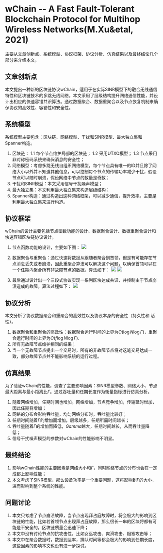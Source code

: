 # wChain -- A Fast Fault-Tolerant Blockchain Protocol for Multihop Wireless Networks(M.Xu&etal, 2021)

主要从文章创新点、系统模型、协议框架、协议分析、仿真结果以及最终结论几个部分来介绍本文。

## 文章创新点

本文提出一种新的区块链协议wChain，适用于在实际SINR模型下的融合无线通信特性和区块链技术的多跳无线网络。本文采用了层级结构提升网络通信性能，并设计出相应的快速容错共识算法。通过数据聚合、数据重聚合以及节点恢复机制来确保协议的高效性、容错性和安全性。

## 系统模型

系统模型主要包含：区块链、网络模型、干扰和SINR模型、最大独立集和Spanner构造。
1. 区块链：
   1.1 每个节点维护局部的区块链；
   1.2 采用UTXO模型；
   1.3 节点采用非对称密码系统来确保消息的安全性；
2. 网络模型：考虑多跳无线自组织网络模型，每个节点具有唯一的ID并且除了网络大小以外并不知道其他信息，可以控制每个节点的传输功率减少干扰，假设节点可以随时崩溃，假设网络中节点的数量是奇数；
3. 干扰和SINR模型：本文采用信号干扰噪声模型；
4. 最大独立集：本文利用最大独立集来构造层级结构；
5. Spanner构造：通过构造出这种网络框架，可以减少通信，提升效率。主要是利用最大独立集来进行构造。

## 协议框架

wChain的设计主要包括节点函数功能的设计、数据聚合设计、数据重聚合设计和快速容错区块链协议设计。
1. 节点函数功能的设计，主要如下图：
   ![](2021-09-24-16-54-56.png)

2. 数据聚合与重聚合：通过快速将数据从跟随者聚合到首领，但是有可能存在节点消息丢失或者崩溃，因此重聚合算法可以解决这个问题，以确保首领可以在一个任期内聚合所有非故障节点的数据。算法如下：
   ![](2021-09-24-17-00-31.png)
   ![](2021-09-24-17-01-23.png)
3. 最后通过设计出一个三段式协议实现一系列区块达成共识，并控制由于节点崩溃造成的故障。算法过程如下：
   ![](2021-09-24-17-04-28.png)

## 协议分析

本文分析了协议数据聚合和重聚合的高效性以及协议本身的安全性（持久性和 活性）。
1. 数据聚合和重聚合的高效性：数据聚合运行时间的上界为$O(\log N\log \Gamma)$，重聚合运行时间的上界为$O(f\log N\log\Gamma)$.
2. 所有无故障节点维护相同的结果；
3. 当一个无故障节点提出一个交易时，所有的非故障节点将对这笔交易达成一致，部分故障节点并不能影响系统的运行过程。

## 仿真结果

为了验证wChain的性能，调查了主要影响因素：SINR模型参数、网络大小、节点最大距离与最小距离比$\Gamma$。通过吞吐量和任期长度作为衡量指标进行仿真分析。
1. 随着网络增加，任期时间也增加。网络增加，节点竞争增加，传输延时增加，因此任期将增加；
2. 网络的分布会影响吞吐量，均匀网络分布时，吞吐量比较好；
3. 任期时间随着$\Gamma$的增加而增加，层级越多，任期所需时间越长；
4. 吞吐量随着$\Gamma$的增加而降低，$Gamma$越大，任期时间越长，从而吞吐量降低；
5. 信号干扰噪声模型的参数对wChain的性能影响不明显。

## 最终结论

1. 影响wChain性能的主要因素是网络大小和$\Gamma$，同时网络节点的分布也会在一定成都上影响性能；
2. 本文考虑了SINR模型，那么设备功率是一个重要问题，这将影响到$\Gamma$的大小，进而影响到整个系统的性能。

## 问题讨论

1. 本文只考虑了节点崩溃故障，当节点出现拜占庭故障时，将会极大的影响到区块链的性能，比如若首领节点出现拜占庭故障，那么很长一串的区块将都有可能是不安全的，区块链质量会迅速下降；
2. 本文中没有讨论节点的抗攻击性，比如女巫攻击、爽滑攻击、阻塞攻击等；
3. 本文中在聚合数据时，数据到达率，排队时间等都会极大的影响到任期长度，这些因素的影响本文也没有进一步探讨。